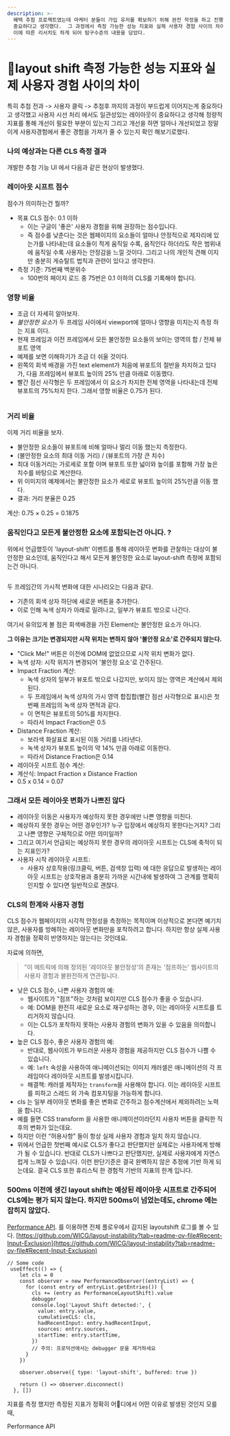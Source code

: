 ```yaml
---
description: >-
  혜택 추첨 프로젝트였는데 마케터 분들이 가입 유저를 확보하기 위해 완전 작정을 하고 진행된 프로젝트라 사용자 경험을 더 잘챙기는것도
  중요하다고 생각했다.  그 과정에서 측정 가능한 성능 지표와 실제 사용자 경험 사이의 차이에 어떤 결정을 내려야 할지 많은 고민을 했었고
  이에 따른 리서치도 하게 되어 탐구수준의 내용을 담았다.
---
```


# layout shift 측정 가능한 성능 지표와 실제 사용자 경험 사이의 차이

특히 추첨 전과 -> 사용자 클릭 -> 추첨후 까지의 과정이 부드럽게 이어지는게 중요하다고 생각했고 사용자 시선 처리 에서도 일관성있는 레이아웃이 중요하다고 생각해 정량적 지표를 통해 개선이 필요한 부분이 있는지 그리고 개선을 하면 얼마나 개선되었고 정말 이게 사용자경험에서 좋은 경험을 가져가 줄 수 있는지 확인 해보기로했다.



### 나의 예상과는 다른 CLS 측정 결과

개발한 추첨 기능 UI 에서 다음과 같은 현상이 발생했다.





### 레이아웃 시프트 점수

점수가 의미하는건 뭘까?

* 목표 CLS 점수: 0.1 이하
  * 이는 구글이 '좋은' 사용자 경험을 위해 권장하는 점수입니다.
  * 즉 점수를 낮춘다는 것은 웹페이지의 요소들이 얼마나 안정적으로 제자리에 있는가를 나타내는데 요소들이 적게 움직일 수록, 움직인다 하더라도 작은 범위내에 움직일 수록 사용자는 안정감을 느낄 것이다. 그리고 나의 개인적 견해 이지만 충분히 게슈탈트 법칙과 관련이 있다고 생각한다.
* 측정 기준: 75번째 백분위수
  * 100번의 페이지 로드 중 75번은 0.1 이하의 CLS를 기록해야 합니다.

### 영향 비율

* 조금 더 자세히 알아보자.
* _불안정한 요&#xC18C;_&#xAC00; 두 프레임 사이에서 viewport에 얼마나 영향을 미치는지 측정 하는 지표 이다.
* 현재 프레임과 이전 프레임에서 모든 불안정한 요소들의 보이는 영역의 합 / 전체 뷰포트 영역
* 예제를 보면 이해하기가 조금 더 쉬울 것이다.
* 왼쪽의 회색 배경을 가진 text element가 처음에 뷰포트의 절반을 차지하고 있다가, 다음 프레임에서 뷰포트 높이의 25% 만큼 아래로 이동했다.
* 빨간 점선 사각형은 두 프레임에서 이 요소가 차지한 전체 영역을 나타내는데 전체 뷰포트의 75%차지 한다. 그래서 영향 비율은 0.75가 된다.



<figure><img src="../.gitbook/assets/layoutshift (1).png" alt=""><figcaption></figcaption></figure>

### 거리 비율

이제 거리 비율을 보자.

* 불안정한 요소들이 뷰포트에 비해 얼마나 멀리 이동 했는지 측정한다.
* (불안정한 요소의 최대 이동 거리) / (뷰포트의 가장 큰 치수)
* 최대 이동거리는 가로세로 포함 이며 뷰포트 또한 넓이와 높이를 포함해 가장 높은 치수를 바탕으로 계산한다.
* 위 이미지의 예제에서는 불안정한 요소가 세로로 뷰포트 높이의 25%만큼 이동 했다.
* 결과: 거리 분율은 0.25

계산: 0.75 × 0.25 = 0.1875



### 움직인다고 모든게 불안정한 요소에 포함되는건 아니다. ?



위에서 언급했듯이 'layout-shift' 이벤트를 통해 레이아웃 변화를 관찰하는 대상이 불안정한 요소인데, 움직인다고 해서 모든게 불안정한 요소로 layout-shift 측정에 포함되는건 아니다.



<figure><img src="../.gitbook/assets/layout-shift2.png" alt=""><figcaption></figcaption></figure>





두 프레임간의 가시적 변화에 대한 시나리오는 다음과 같다.

* 기존의 회색 상자 하단에 새로운 버튼을 추가한다.
* 이로 인해 녹색 상자가 아래로 밀려나고, 일부가 뷰포트 밖으로 나간다.

여기서 유의있게 볼 점은 회색배경을 가진 Element는 불안정한 요소가 아니다.

**그 이유는 크기는 변경되지만 시작 위치는 변하지 않아 '불안정 요소'로 간주되지 않는다.**

* "Click Me!" 버튼은 이전에 DOM에 없었으므로 시작 위치 변화가 없다.
* 녹색 상자: 시작 위치가 변경되어 '불안정 요소'로 간주된다.
* Impact Fraction 계산:
  * 녹색 상자의 일부가 뷰포트 밖으로 나갔지만, 보이지 않는 영역은 계산에서 제외된다.
  * 두 프레임에서 녹색 상자의 가시 영역 합집합(빨간 점선 사각형으로 표시)은 첫 번째 프레임의 녹색 상자 면적과 같다.
  * 이 면적은 뷰포트의 50%를 차지한다.
  * 따라서 Impact Fraction은 0.5
* Distance Fraction 계산:
  * 보라색 화살표로 표시된 이동 거리를 나타낸다.
  * 녹색 상자가 뷰포트 높이의 약 14% 만큼 아래로 이동한다.
  * 따라서 Distance Fraction은 0.14&#x20;
* 레이아웃 시프트 점수 계산:
* 계산식: Impact Fraction x Distance Fraction
* 0.5 x 0.14 = 0.07



### 그래서 모든 레이아웃 변화가 나쁘진 않다

* 레이아웃 이동은 사용자가 예상하지 못한 경우에만 나쁜 영향을 미친다.
* 예상하지 못한 경우는 어떤 경우인가? 누구 입장에서 예상하지 못한다는거지? 그리고 나쁜 영향은 구체적으로 어떤 의미일까?
* 그리고 여기서 언급되는 예상하지 못한 경우의 레이아웃 시프트는 CLS에 축적이 되는 지표인가?
* 사용자 시작 레이아웃 시프트:
  * 사용자 상호작용(링크클릭, 버튼, 검색창 입력) 에 대한 응답으로 발생하는 레이아웃 시프트는 상호작용과 충분히 가까운 시간내에 발생하여 그 관계를 명확히 인지할 수 있다면 일반적으로 괜찮다.





### CLS의 한계와 사용자 경험

CLS 점수가 웹페이지의 시각적 안정성을 측정하는 목적이며 이상적으로 본다면 예기치 않은, 사용자를 방해하는 레이아웃 변화만을 포착하려고 합니다. 하지만 항상 실제 사용자 경험을 정확히 반영하지는 않는다는 것인데요.

자료에 의하면,

> "이 메트릭에 의해 정의된 '레이아웃 불안정성'의 존재는 '점프하는' 웹사이트의 사용자 경험과 불완전하게 연관됩니다.

* 낮은 CLS 점수, 나쁜 사용자 경험의 예:
  * 웹사이트가 "점프"하는 것처럼 보이지만 CLS 점수가 좋을 수 있습니다.
  * 예: DOM을 완전히 새로운 요소로 재구성하는 경우, 이는 레이아웃 시프트를 트리거하지 않습니다.
  * 이는 CLS가 포착하지 못하는 사용자 경험의 변화가 있을 수 있음을 의미합니다.
* 높은 CLS 점수, 좋은 사용자 경험의 예:
  * 반대로, 웹사이트가 부드러운 사용자 경험을 제공하지만 CLS 점수가 나쁠 수 있습니다.
  * 예: `left` 속성을 사용하여 애니메이션되는 이미지 캐러셀은 애니메이션의 각 프레임마다 레이아웃 시프트를 발생시킵니다.
  * 해결책: 캐러셀 제작자는 `transform`을 사용해야 합니다. 이는 레이아웃 시프트를 피하고 스레드 외 가속 컴포지팅을 가능하게 합니다.
* cls 는 일부 레이아웃 변화를 좋은 변화로 간주하고 점수계산에서 제외하려는 노력을 합니다.
* 예를 들면 CSS transform 을 사용한 애니메이션이라던지 사용자 버튼을 클릭한 직후의 변화가 있는데요.
* 하지만 이런 “허용사항” 들이 항상 실제 사용자 경험과 일치 하지 않습니다.
* 위에서 언급한 첫번째 예시로 CLS가 좋다고 판단했지만 실제로는 사용자에게 방해가 될 수 있습니다. 반대로 CLS가 나쁘다고 판단했지만, 실제로 사용자에게 자연스럽게 느껴질 수 있습니다. 이런 판단기준은 결국 완벽하지 않은 추정에 기반 하게 되는데요. 결국 CLS 또한 휴리스틱 한 경험적 기반의 지표의 한계 입니다.

### 500ms 이전에 생긴 layout shift는 예상된 레이아웃 시프트로 간주되어 CLS에는 평가 되지 않는다. 하지만 500ms이 넘었는데도, chrome 에는 잡히지 않았다.

&#x20;[Performance API](https://developer.mozilla.org/en-US/docs/Web/API/Performance_API). 를 이용하면 전체 플로우에서 감지된 layoutshift 로그를 볼 수 있다. [https://github.com/WICG/layout-instability?tab=readme-ov-file#Recent-Input-Exclusion](https://github.com/WICG/layout-instability?tab=readme-ov-file#Recent-Input-Exclusion)

```tsx
// Some code
 useEffect(() => {
    let cls = 0
    const observer = new PerformanceObserver((entryList) => {
      for (const entry of entryList.getEntries()) {
        cls += (entry as PerformanceLayoutShift).value
        debugger
        console.log('Layout Shift detected:', {
          value: entry.value,
          cumulativeCLS: cls,
          hadRecentInput: entry.hadRecentInput,
          sources: entry.sources,
          startTime: entry.startTime,
        })
        // 주의: 프로덕션에서는 debugger 문을 제거하세요
      }
    })

    observer.observe({ type: 'layout-shift', buffered: true })

    return () => observer.disconnect()
  }, [])
```





지표를 측정 했지만 측정된 지표가 정확히 어디에서 어떤 이유로 발생된 것인지 모를 때,&#x20;

Performance API
